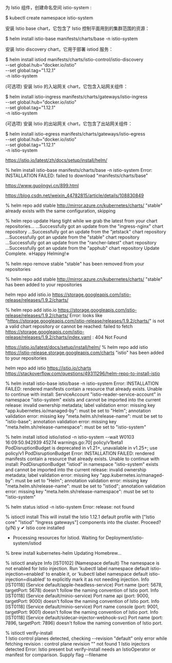 为 Istio 组件，创建命名空间 istio-system :

$ kubectl create namespace istio-system

安装 Istio base chart，它包含了 Istio 控制平面用到的集群范围的资源：

$ helm install istio-base manifests/charts/base -n istio-system

安装 Istio discovery chart，它用于部署 istiod 服务：

$ helm install istiod manifests/charts/istio-control/istio-discovery \
    --set global.hub="docker.io/istio" \
    --set global.tag="1.12.1" \
    -n istio-system

(可选项) 安装 Istio 的入站网关 chart，它包含入站网关组件：

$ helm install istio-ingress manifests/charts/gateways/istio-ingress \
    --set global.hub="docker.io/istio" \
    --set global.tag="1.12.1" \
    -n istio-system

(可选项) 安装 Istio 的出站网关 chart，它包含了出站网关组件：

$ helm install istio-egress manifests/charts/gateways/istio-egress \
    --set global.hub="docker.io/istio" \
    --set global.tag="1.12.1" \
    -n istio-system



https://istio.io/latest/zh/docs/setup/install/helm/


 %  helm install istio-base manifests/charts/base -n istio-system
Error: INSTALLATION FAILED: failed to download "manifests/charts/base"

https://www.guojingyi.cn/899.html

https://blog.csdn.net/weixin_44782815/article/details/108830849

 % helm repo add stable http://mirror.azure.cn/kubernetes/charts/
"stable" already exists with the same configuration, skipping

 % helm repo update
Hang tight while we grab the latest from your chart repositories...
...Successfully got an update from the "ingress-nginx" chart repository
...Successfully got an update from the "jetstack" chart repository
...Successfully got an update from the "stable" chart repository
...Successfully got an update from the "rancher-latest" chart repository
...Successfully got an update from the "apphub" chart repository
Update Complete. ⎈Happy Helming!⎈

% helm repo remove stable
"stable" has been removed from your repositories

 %  helm repo add stable http://mirror.azure.cn/kubernetes/charts/
"stable" has been added to your repositories


helm repo add istio.io https://storage.googleapis.com/istio-release/releases/1.9.2/charts/

 % helm repo add istio.io https://storage.googleapis.com/istio-release/releases/1.9.2/charts/
Error: looks like "https://storage.googleapis.com/istio-release/releases/1.9.2/charts/" is not a valid chart repository or cannot be reached: failed to fetch https://storage.googleapis.com/istio-release/releases/1.9.2/charts/index.yaml : 404 Not Found


https://istio.io/latest/docs/setup/install/helm/
 % helm repo add istio https://istio-release.storage.googleapis.com/charts
"istio" has been added to your repositories

helm repo add istio https://istio.io/charts
https://stackoverflow.com/questions/49311296/helm-repo-to-install-istio


% helm install istio-base istio/base -n istio-system
Error: INSTALLATION FAILED: rendered manifests contain a resource that already exists. Unable to continue with install: ServiceAccount "istio-reader-service-account" in namespace "istio-system" exists and cannot be imported into the current release: invalid ownership metadata; label validation error: missing key "app.kubernetes.io/managed-by": must be set to "Helm"; annotation validation error: missing key "meta.helm.sh/release-name": must be set to "istio-base"; annotation validation error: missing key "meta.helm.sh/release-namespace": must be set to "istio-system"

 % helm install istiod istio/istiod -n istio-system --wait
W0103 16:09:50.942939   45274 warnings.go:70] policy/v1beta1 PodDisruptionBudget is deprecated in v1.21+, unavailable in v1.25+; use policy/v1 PodDisruptionBudget
Error: INSTALLATION FAILED: rendered manifests contain a resource that already exists. Unable to continue with install: PodDisruptionBudget "istiod" in namespace "istio-system" exists and cannot be imported into the current release: invalid ownership metadata; label validation error: missing key "app.kubernetes.io/managed-by": must be set to "Helm"; annotation validation error: missing key "meta.helm.sh/release-name": must be set to "istiod"; annotation validation error: missing key "meta.helm.sh/release-namespace": must be set to "istio-system"

% helm status istiod -n istio-system
Error: release: not found


% istioctl install 
This will install the Istio 1.12.1 default profile with ["Istio core" "Istiod" "Ingress gateways"] components into the cluster. Proceed? (y/N) y
✔ Istio core installed                                                                                                                  
- Processing resources for Istiod. Waiting for Deployment/istio-system/istiod                                                           


% brew install kubernetes-helm
Updating Homebrew...

% istioctl analyze
Info [IST0102] (Namespace default) The namespace is not enabled for Istio injection. Run 'kubectl label namespace default istio-injection=enabled' to enable it, or 'kubectl label namespace default istio-injection=disabled' to explicitly mark it as not needing injection.
Info [IST0118] (Service default/apple-headless-service) Port name  (port: 5678, targetPort: 5678) doesn't follow the naming convention of Istio port.
Info [IST0118] (Service default/minio-service) Port name api (port: 9000, targetPort: 9000) doesn't follow the naming convention of Istio port.
Info [IST0118] (Service default/minio-service) Port name console (port: 9001, targetPort: 9001) doesn't follow the naming convention of Istio port.
Info [IST0118] (Service default/sidecar-injector-webhook-svc) Port name  (port: 7896, targetPort: 7896) doesn't follow the naming convention of Istio port.


 % istioctl  verify-install    
1 Istio control planes detected, checking --revision "default" only
error while fetching revision : control plane revision "" not found
1 Istio injectors detected
Error: Istio present but verify-install needs an IstioOperator or manifest for comparison. Supply flag --filename <yaml>

